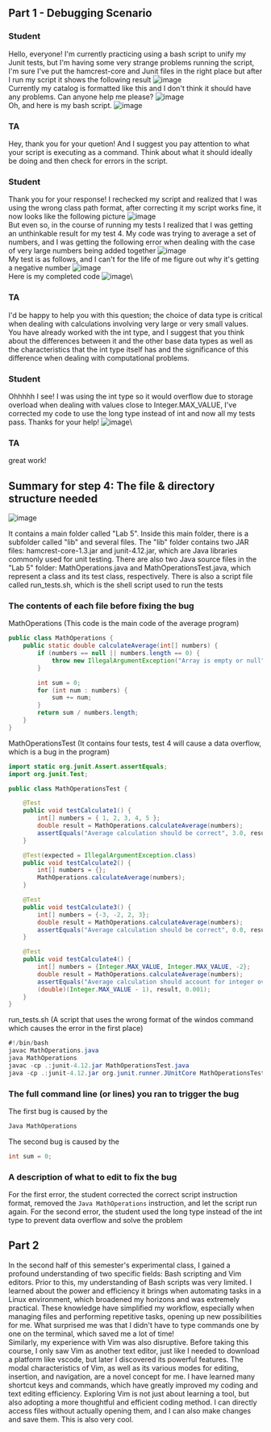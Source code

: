 ## Part 1 - Debugging Scenario
### Student 
Hello, everyone! I'm currently practicing using a bash script to unify my Junit tests, but I'm having some very strange problems running the script, I'm sure I've put the hamcrest-core and Junit files in the right place but after I run my script it shows the following result
![image](https://github.com/Awu-Lin/cse15l-lab-reports/assets/94472422/8f425810-1c3b-49ba-89ef-cf6296666b12)\
Currently my catalog is formatted like this and I don't think it should have any problems. Can anyone help me please?
![image](https://github.com/Awu-Lin/cse15l-lab-reports/assets/94472422/cfa3f6e3-6615-4ea4-9935-2cca74f43075)\
Oh, and here is my bash script.
![image](https://github.com/Awu-Lin/cse15l-lab-reports/assets/94472422/fca8cb00-a98d-43d7-b856-feaa3792083f)



### TA
Hey, thank you for your quetion! And I suggest you pay attention to what your script is executing as a command. Think about what it should ideally be doing and then check for errors in the script.

### Student 
Thank you for your response! I rechecked my script and realized that I was using the wrong class path format, after correcting it my script works fine, it now looks like the following picture
![image](https://github.com/Awu-Lin/cse15l-lab-reports/assets/94472422/0882dc69-34ba-496a-9cb2-b73a61583494)\
But even so, in the course of running my tests I realized that I was getting an unthinkable result for my test 4. My code was trying to average a set of numbers, and I was getting the following error when dealing with the case of very large numbers being added together
![image](https://github.com/Awu-Lin/cse15l-lab-reports/assets/94472422/b2c59c7a-180a-4ce1-ac76-c44f55b84e15)\
My test is as follows, and I can't for the life of me figure out why it's getting a negative number
![image](https://github.com/Awu-Lin/cse15l-lab-reports/assets/94472422/e3bd72fb-a34c-4f54-867e-849742959d60)\
Here is my completed code
![image](https://github.com/Awu-Lin/cse15l-lab-reports/assets/94472422/446c43bd-0c8c-42f9-be38-5d43866d7239)\

### TA
I'd be happy to help you with this question; the choice of data type is critical when dealing with calculations involving very large or very small values. You have already worked with the int type, and I suggest that you think about the differences between it and the other base data types as well as the characteristics that the int type itself has and the significance of this difference when dealing with computational problems.

### Student 
Ohhhhh I see! I was using the int type so it would overflow due to storage overload when dealing with values close to Integer.MAX_VALUE, I've corrected my code to use the long type instead of int and now all my tests pass. Thanks for your help!
![image](https://github.com/Awu-Lin/cse15l-lab-reports/assets/94472422/fa0fbdac-15ee-4835-948d-38b9d816061a)\

### TA
great work!

## Summary for step 4: The file & directory structure needed
![image](https://github.com/Awu-Lin/cse15l-lab-reports/assets/94472422/55d84ed9-6312-499a-bca0-b9a3e90ba9b5)

It contains a main folder called "Lab 5". Inside this main folder, there is a subfolder called "lib" and several files. The "lib" folder contains two JAR files: hamcrest-core-1.3.jar and junit-4.12.jar, which are Java libraries commonly used for unit testing. There are also two Java source files in the "Lab 5" folder: MathOperations.java and MathOperationsTest.java, which represent a class and its test class, respectively. There is also a script file called run_tests.sh, which is the shell script used to run the tests

### The contents of each file before fixing the bug
MathOperations (This code is the main code of the average program)
``` java
public class MathOperations {
    public static double calculateAverage(int[] numbers) {
        if (numbers == null || numbers.length == 0) {
            throw new IllegalArgumentException("Array is empty or null");
        }

        int sum = 0;
        for (int num : numbers) {
            sum += num;
        }
        return sum / numbers.length; 
    }
}
```

MathOperationsTest (It contains four tests, test 4 will cause a data overflow, which is a bug in the program)
``` java
import static org.junit.Assert.assertEquals;
import org.junit.Test;

public class MathOperationsTest {

    @Test
    public void testCalculate1() {
        int[] numbers = { 1, 2, 3, 4, 5 };
        double result = MathOperations.calculateAverage(numbers);
        assertEquals("Average calculation should be correct", 3.0, result, 0.001);
    }

    @Test(expected = IllegalArgumentException.class)
    public void testCalculate2() {
        int[] numbers = {};
        MathOperations.calculateAverage(numbers);
    }

    @Test
    public void testCalculate3() {
        int[] numbers = {-3, -2, 2, 3};
        double result = MathOperations.calculateAverage(numbers);
        assertEquals("Average calculation should be correct", 0.0, result, 0.001);
    }

    @Test
    public void testCalculate4() {
        int[] numbers = {Integer.MAX_VALUE, Integer.MAX_VALUE, -2};
        double result = MathOperations.calculateAverage(numbers);
        assertEquals("Average calculation should account for integer overflow", 
        (double)(Integer.MAX_VALUE - 1), result, 0.001);
    }
}
```

run_tests.sh (A script that uses the wrong format of the windos command which causes the error in the first place)
```java
#!/bin/bash
javac MathOperations.java
java MathOperations
javac -cp .:junit-4.12.jar MathOperationsTest.java
java -cp .:junit-4.12.jar org.junit.runner.JUnitCore MathOperationsTest
```

### The full command line (or lines) you ran to trigger the bug
The first bug is caused by the
```java
Java MathOperations
``` 
The second bug is caused by the 
```java
int sum = 0;
```

### A description of what to edit to fix the bug
For the first error, the student corrected the correct script instruction format, removed the `Java MathOperations` instruction, and let the script run again. For the second error, the student used the long type instead of the int type to prevent data overflow and solve the problem

## Part 2
In the second half of this semester's experimental class, I gained a profound understanding of two specific fields: Bash scripting and Vim editors. Prior to this, my understanding of Bash scripts was very limited. I learned about the power and efficiency it brings when automating tasks in a Linux environment, which broadened my horizons and was extremely practical. These knowledge have simplified my workflow, especially when managing files and performing repetitive tasks, opening up new possibilities for me. What surprised me was that I didn't have to type commands one by one on the terminal, which saved me a lot of time!\
Similarly, my experience with Vim was also disruptive. Before taking this course, I only saw Vim as another text editor, just like I needed to download a platform like vscode, but later I discovered its powerful features. The modal characteristics of Vim, as well as its various modes for editing, insertion, and navigation, are a novel concept for me. I have learned many shortcut keys and commands, which have greatly improved my coding and text editing efficiency. Exploring Vim is not just about learning a tool, but also adopting a more thoughtful and efficient coding method. I can directly access files without actually opening them, and I can also make changes and save them. This is also very cool.





